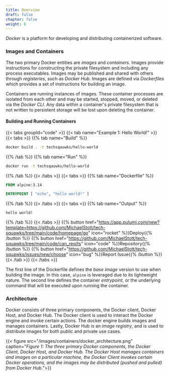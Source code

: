 ```yaml
---
title: Overview
draft: false
chapter: false
weight: 6
---
```


_Docker_ is a platform for developing and distributing containerized software.

### Images and Containers

The two primary Docker entities are _images_ and _containers_. Images provide instructions for constructing the private filesystem and including any process executables. Images may be published and shared with others through _registeries_, such as _Docker Hub_. Images are defined via _Dockerfiles_ which provides a set of instructions for building an image.

Containers are running instances of images. These container processes are isolated from each other and may be started, stopped, moved, or deleted via the _Docker CLI_. Any data within a container's private filesystem that is not written to persistent storage will be lost upon deleting the container.

#### Building and Running Containers

{{< tabs groupId="code" >}}
{{< tab name="Example 1: Hello World!" >}}
{{< tabs >}}
{{% tab name="Build" %}}

```sh
docker build . -t techsqauwks/hello-world
```

{{% /tab %}}
{{% tab name="Run" %}}

```sh
docker run -t techsqauwks/hello-world
```

{{% /tab %}}
{{< /tabs >}}
{{< tabs >}}
{{% tab name="Dockerfile" %}}

<!-- embedme containers\docker\overview\Dockerfile -->

```dockerfile
FROM alpine:3.14

ENTRYPOINT [ "echo", "hello world!" ]
```

{{% /tab %}}
{{< /tabs >}}
{{< tabs >}}
{{% tab name="Output" %}}

```
hello world!
```

{{% /tab %}}
{{< /tabs >}}
{{% button href="https://app.pulumi.com/new?template=https://github.com/MichaelStott/tech-squawks/tree/main/code/homepage/go" icon="rocket" %}}Deploy{{% /button %}}
{{% button href="https://github.com/MichaelStott/tech-squawks/tree/main/code/can_req/ts" icon="code" %}}Repository{{% /button %}}
{{% button href="https://github.com/MichaelStott/tech-squawks/issues/new/choose" icon="bug" %}}Report Issue{{% /button %}}
{{< /tab >}}
{{< /tabs >}}

The first line of the Dockerfile defines the _base image_ version to use when building the image. In this case, `alpine` is leveraged due to its lightweight nature. The second line defines the container _entrypoint_, or the underlying command that will be executed upon running the container.

### Architecture

Docker consists of three primary components, the Docker client, Docker Host, and Docker Hub. The Docker client is used to interact the Docker engine and invoke certain actions. The docker engine builds images and manages containers. Lastly, Docker Hub is an _image registry_, and is used to distribute images for both public and private use cases.

{{< figure src="/images/containers/docker_architecture.png" caption="_Figure 1: The three primary Docker components, the Docker Client, Docker Host, and Docker Hub. The Docker Host manages containers and images on a particular machine, the Docker Client invokes certain Docker operations, and the images may be distributed (pushed and pulled) from Docker Hub._">}}
